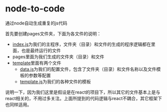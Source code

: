 # node-to-code
通过node自动生成重复的js代码

首先要创建pages文件夹，下面为各文件的说明：

- [index.js](https://github.com/XmanLin/node-to-code/blob/master/index.js)为我们的主程序，文件夹（目录）和文件的生成的程序逻辑都在里面，也是最终运行的文件
- pages里面为我们生成的文件夹（目录）和文件
- [template](https://github.com/XmanLin/node-to-code/tree/master/template)里面有两个文件
    - [data.js](https://github.com/XmanLin/node-to-code/blob/master/template/data.js)为我们的配置文件，包含了文件夹（目录）和文件名称以及文件模板的参数等配置
    - [template.js](https://github.com/XmanLin/node-to-code/blob/master/template/template.js)为我们的各种文件的模板

说明一下，因为我们这里是假设是在react的项目下，所以其它的文件基本上是与react相关的，不用过多关注。上面所提到的代码逻辑与react不耦合，其它框架下也同样适用。
